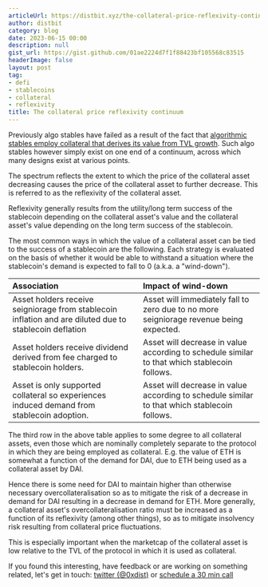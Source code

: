 ```yaml
---
articleUrl: https://distbit.xyz/the-collateral-price-reflexivity-continuum
author: distbit
category: blog
date: 2023-06-15 00:00
description: null
gist_url: https://gist.github.com/01ae2224d7f1f88423bf105568c83515
headerImage: false
layout: post
tag:
- defi
- stablecoins
- collateral
- reflexivity
title: The collateral price reflexivity continuum
---
```





Previously algo stables have failed as a result of the fact that [algorithmic stables employ collateral that derives its value from TVL growth](/algorithmic-stables-employ-collateral-that-derives-its-value-from-tvl-growth). Such algo stables however simply exist on one end of a continuum, across which many designs exist at various points.  

The spectrum reflects the extent to which the price of the collateral asset decreasing causes the price of the collateral asset to further decrease. This is referred to as the reflexivity of the collateral asset.  

Reflexivity generally results from the utility/long term success of the stablecoin depending on the collateral asset's value and the collateral asset's value depending on the long term success of the stablecoin.   

The most common ways in which the value of a collateral asset can be tied to the success of a stablecoin are the following. Each strategy is evaluated on the basis of whether it would be able to withstand a situation where the stablecoin's demand is expected to fall to 0 (a.k.a. a "wind-down").  

| Association                                                                                             | Impact of wind-down                                                                          |  
| :------------------------------------------------------------------------------------------------------ | :------------------------------------------------------------------------------------------- |  
| Asset holders receive seigniorage from stablecoin inflation and are diluted due to stablecoin deflation | Asset will immediately fall to zero due to no more seigniorage revenue being expected.       |  
| Asset holders receive dividend derived from fee charged to stablecoin holders.                          | Asset will decrease in value according to schedule similar to that which stablecoin follows. |  
| Asset is only supported collateral so experiences induced demand from stablecoin adoption.              | Asset will decrease in value according to schedule similar to that which stablecoin follows. |  


The third row in the above table applies to some degree to all collateral assets, even those which are nominally completely separate to the protocol in which they are being employed as collateral. E.g. the value of ETH is somewhat a function of the demand for DAI, due to ETH being used as a collateral asset by DAI.  

Hence there is some need for DAI to maintain higher than otherwise necessary overcollateralisation so as to mitigate the risk of a decrease in demand for DAI resulting in a decrease in demand for ETH. More generally, a collateral asset's overcollateralisation ratio must be increased as a function of its reflexivity (among other things), so as to mitigate insolvency risk resulting from collateral price fluctuations.   

This is especially important when the marketcap of the collateral asset is low relative to the TVL of the protocol in which it is used as collateral.  

If you found this interesting, have feedback or are working on something related, let's get in touch: [twitter (@0xdist)](https://twitter.com/0xdist) or [schedule a 30 min call](https://cal.com/distbit/30min)